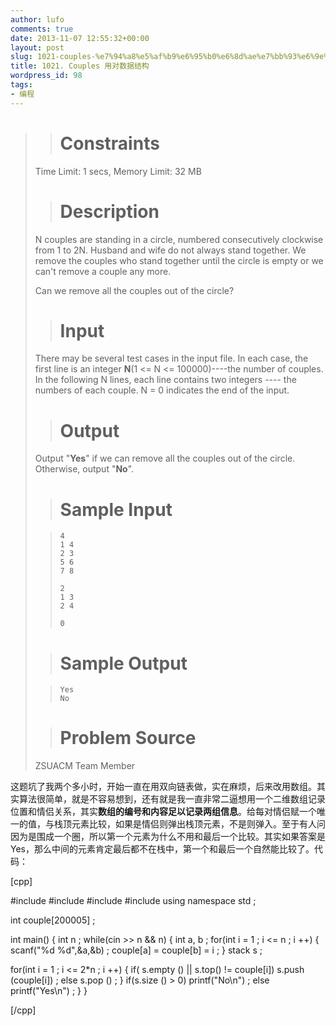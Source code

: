 ```yaml
---
author: lufo
comments: true
date: 2013-11-07 12:55:32+00:00
layout: post
slug: 1021-couples-%e7%94%a8%e5%af%b9%e6%95%b0%e6%8d%ae%e7%bb%93%e6%9e%84
title: 1021. Couples 用对数据结构
wordpress_id: 98
tags:
- 编程
---
```


<blockquote>

> 
> # Constraints
> 
> 
Time Limit: 1 secs, Memory Limit: 32 MB

> 
> # Description
> 
> 
N couples are standing in a circle, numbered consecutively clockwise from 1 to 2N. Husband and wife do not always stand together. We remove the couples who stand together until the circle is empty or we can't remove a couple any more.

Can we remove all the couples out of the circle?

> 
> # Input
> 
> 
There may be several test cases in the input file. In each case, the first line is an integer **N**(1 <= N <= 100000)----the number of couples. In the following N lines, each line contains two integers ---- the numbers of each couple.
N = 0 indicates the end of the input.

> 
> # Output
> 
> 
Output "**Yes**" if we can remove all the couples out of the circle. Otherwise, output "**No**".

> 
> # Sample Input
> 
> 

>     
>     4
>     1 4
>     2 3
>     5 6
>     7 8
>     
>     2
>     1 3
>     2 4
>     
>     0
> 
> 

> 
> # Sample Output
> 
> 

>     
>     Yes
>     No
> 
> 

> 
> # Problem Source
> 
> 
ZSUACM Team Member</blockquote>


这题坑了我两个多小时，开始一直在用双向链表做，实在麻烦，后来改用数组。其实算法很简单，就是不容易想到，还有就是我一直非常二逼想用一个二维数组记录位置和情侣关系，其实**数组的编号和内容足以记录两组信息**。给每对情侣赋一个唯一的值，与栈顶元素比较，如果是情侣则弹出栈顶元素，不是则弹入。至于有人问因为是围成一个圈，所以第一个元素为什么不用和最后一个比较。其实如果答案是Yes，那么中间的元素肯定最后都不在栈中，第一个和最后一个自然能比较了。代码：

[cpp]

#include <iostream>
#include <cstdio>
#include <stack>
#include <algorithm>
using namespace std ;

int couple[200005] ;

int main()
{
 int n ;
 while(cin >> n && n)
 {
 int a, b ;
 for(int i = 1 ; i <= n ; i ++)
 {
 scanf("%d %d",&a,&b) ;
 couple[a] = couple[b] = i ;
 }
 stack<int> s ;

for(int i = 1 ; i <= 2*n ; i ++)
 {
 if( s.empty () || s.top() != couple[i])
 s.push (couple[i]) ;
 else
 s.pop () ;
 }
 if(s.size () > 0) printf("No\n") ;
 else printf("Yes\n") ;
 }
}

[/cpp]
